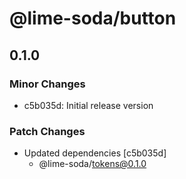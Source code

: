 # @lime-soda/button

## 0.1.0

### Minor Changes

- c5b035d: Initial release version

### Patch Changes

- Updated dependencies [c5b035d]
  - @lime-soda/tokens@0.1.0
